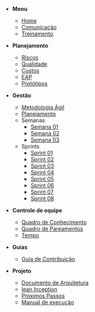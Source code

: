 - **Menu**

  - [Home](pages/home)
  - [Comunicação](pages/comunication)
  - [Treinamento](pages/trainning)

- **Planejamento**

  - [Riscos](pages/planning/risks)
  - [Qualidade](pages/planning/quality)
  - [Custos](pages/planning/costs)
  - [EAP](pages/eap)
  - [Protótipos](pages/prototypes)

- **Gestão**
  - [Metodologia Ágil](pages/documentation/agile_methodology)
  - [Planejamento](pages/planning)
  - Semanas
    - [Semana 01](pages/semanas/semana01.md)
    - [Semana 02](pages/semanas/semana02.md)
    - [Semana 03](pages/semanas/semana03.md)
  - Sprints
    - [Sprint 01](pages/sprints/sprint01.md)
    - [Sprint 02](pages/sprints/sprint02.md)
    - [Sprint 03](pages/sprints/sprint03.md)
    - [Sprint 04](pages/sprints/sprint04.md)
    - [Sprint 05](pages/sprints/sprint05.md)
    - [Sprint 06](pages/sprints/sprint06.md)
    - [Sprint 07](pages/sprints/sprint07.md)
    - [Sprint 08](pages/sprints/sprint08.md)

- **Controle de equipe**

  - [Quadro de Conhecimento](pages/team_control/knowledge_table)
  - [Quadro de Pareamentos](pages/team_control/pair_programming)
  - [Tempo](pages/team_control/time)

- **Guias**

  - [Guia de Contribuição](pages/contributing/contributing)

- **Projeto**

  - [Documento de Arquitetura](pages/documentation/architecture)
  - [lean Inception](pages/documentation/leaninception)
  - [Próximos Passos](pages/documentation/nextsteps)
  - [Manual de execução](pages/documentation/manual)

